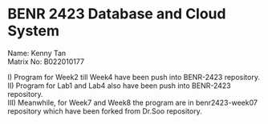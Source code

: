 # BENR 2423 Database and Cloud System


 Name: Kenny Tan  
 Matrix No: B022010177  

I) Program for Week2 till Week4 have been push into BENR-2423 repository.  
II) Program for Lab1 and Lab4 also have been push into BENR-2423 repository.  
III) Meanwhile, for Week7 and Week8 the program are in benr2423-week07 repository which have been forked from Dr.Soo repository.  
